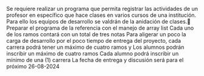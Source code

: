 

Se requiere realizar un programa que permita registrar las actividades de un profesor en específico que hace clases en varios cursos de una institución. Para ello los equipos de desarrollo se valdrán de la anidación de clases.
Preparar el programa de la referencia con el manejo de array list 
Cada uno de los ramos contará con un total de tres notas
Para aligerar un poco la carga de desarrollo por el poco tiempo de entrega del proyecto, cada carrera podrá tener un máximo de cuatro ramos y 
Los alumnos podrán inscribir un máximo de cuatro ramos 
Cada alumno podrá inscribir un mínimo de una (1) carrera
La fecha de entrega y discusión será para el próximo 26-08-2024
